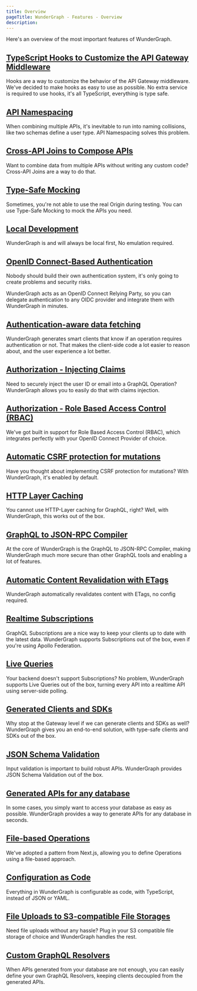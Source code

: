 ```yaml
---
title: Overview
pageTitle: WunderGraph - Features - Overview
description:
---
```


Here's an overview of the most important features of WunderGraph.

## [TypeScript Hooks to Customize the API Gateway Middleware](/docs/features/type-script-hooks-to-customize-the-api-gateway-middleware)

Hooks are a way to customize the behavior of the API Gateway middleware.
We've decided to make hooks as easy to use as possible.
No extra service is required to use hooks,
it's all TypeScript,
everything is type safe.

## [API Namespacing](/docs/features/api-namespacing)

When combining multiple APIs, it's inevitable to run into naming collisions,
like two schemas define a user type.
API Namespacing solves this problem.

## [Cross-API Joins to Compose APIs](/docs/features/cross-api-joins-to-compose-apis)

Want to combine data from multiple APIs without writing any custom code?
Cross-API Joins are a way to do that.

## [Type-Safe Mocking](/docs/features/type-safe-mocking)

Sometimes, you're not able to use the real Origin during testing.
You can use Type-Safe Mocking to mock the APIs you need.

## [Local Development](/docs/features/local-development)

WunderGraph is and will always be local first,
No emulation required.

## [OpenID Connect-Based Authentication](/docs/features/openid-connect-based-authentication)

Nobody should build their own authentication system,
it's only going to create problems and security risks.

WunderGraph acts as an OpenID Connect Relying Party,
so you can delegate authentication to any OIDC provider and integrate them with WunderGraph in minutes.

## [Authentication-aware data fetching](/docs/features/authentication-aware-data-fetching)

WunderGraph generates smart clients that know if an operation requires authentication or not.
That makes the client-side code a lot easier to reason about,
and the user experience a lot better.

## [Authorization - Injecting Claims](/docs/features/authorization-injecting-claims)

Need to securely inject the user ID or email into a GraphQL Operation?
WunderGraph allows you to easily do that with claims injection.

## [Authorization - Role Based Access Control (RBAC)](/docs/features/authorization-role-based-access-control-rbac)

We've got built in support for Role Based Access Control (RBAC),
which integrates perfectly with your OpenID Connect Provider of choice.

## [Automatic CSRF protection for mutations](/docs/features/automatic-csrf-protection-for-mutations)

Have you thought about implementing CSRF protection for mutations?
With WunderGraph, it's enabled by default.

## [HTTP Layer Caching](/docs/features/http-layer-caching)

You cannot use HTTP-Layer caching for GraphQL, right?
Well, with WunderGraph, this works out of the box.

## [GraphQL to JSON-RPC Compiler](/docs/features/graphql-to-json-rpc-compiler)

At the core of WunderGraph is the GraphQL to JSON-RPC Compiler,
making WunderGraph much more secure than other GraphQL tools and enabling a lot of features.

## [Automatic Content Revalidation with ETags](/docs/features/automatic-content-revalidation-with-etags)

WunderGraph automatically revalidates content with ETags,
no config required.

## [Realtime Subscriptions](/docs/features/realtime-subscriptions)

GraphQL Subscriptions are a nice way to keep your clients up to date with the latest data.
WunderGraph supports Subscriptions out of the box,
even if you're using Apollo Federation.

## [Live Queries](/docs/features/live-queries)

Your backend doesn't support Subscriptions?
No problem, WunderGraph supports Live Queries out of the box,
turning every API into a realtime API using server-side polling.

## [Generated Clients and SDKs](/docs/features/generated-clients-and-sdks)

Why stop at the Gateway level if we can generate clients and SDKs as well?
WunderGraph gives you an end-to-end solution, with type-safe clients and SDKs out of the box.

## [JSON Schema Validation](/docs/features/json-schema-validation)

Input validation is important to build robust APIs.
WunderGraph provides JSON Schema Validation out of the box.

## [Generated APIs for any database](/docs/features/generated-apis-for-any-database)

In some cases, you simply want to access your database as easy as possible.
WunderGraph provides a way to generate APIs for any database in seconds.

## [File-based Operations](/docs/features/file-based-operations)

We've adopted a pattern from Next.js,
allowing you to define Operations using a file-based approach.

## [Configuration as Code](/docs/features/configuration-as-code)

Everything in WunderGraph is configurable as code,
with TypeScript, instead of JSON or YAML.

## [File Uploads to S3-compatible File Storages](/docs/features/file-uploads-to-s3-compatible-file-storages)

Need file uploads without any hassle?
Plug in your S3 compatible file storage of choice and WunderGraph handles the rest.

## [Custom GraphQL Resolvers](/docs/features/custom-graphql-resolvers)

When APIs generated from your database are not enough,
you can easily define your own GraphQL Resolvers,
keeping clients decoupled from the generated APIs.
